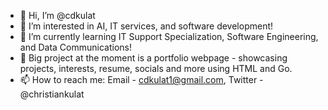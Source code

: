 - 👋 Hi, I’m @cdkulat
- 👀 I’m interested in AI, IT services, and software development!
- 🌱 I’m currently learning IT Support Specialization, Software Engineering, and Data Communications!
- 💞 Big project at the moment is a portfolio webpage - showcasing projects,
      interests, resume, socials and more using HTML and Go.
- 📫 How to reach me: Email - cdkulat1@gmail.com, Twitter - @christiankulat

<!---
b00lat/b00lat is a ✨ special ✨ repository because its `README.md` (this file) appears on your GitHub profile.
You can click the Preview link to take a look at your changes.
--->
